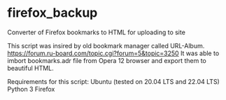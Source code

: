 # firefox_backup
Converter of Firefox bookmarks to HTML for uploading to site

This script was insired by old bookmark manager called URL-Album.
https://forum.ru-board.com/topic.cgi?forum=5&topic=3250
It was able to imbort bookmarks.adr file from Opera 12 browser and export them to beautiful HTML.

Requirements for this script:
Ubuntu (tested on 20.04 LTS and 22.04 LTS)
Python 3
Firefox
